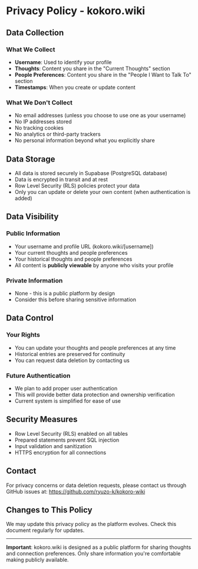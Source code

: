# Privacy Policy - kokoro.wiki

## Data Collection

### What We Collect
- **Username**: Used to identify your profile
- **Thoughts**: Content you share in the "Current Thoughts" section
- **People Preferences**: Content you share in the "People I Want to Talk To" section
- **Timestamps**: When you create or update content

### What We Don't Collect
- No email addresses (unless you choose to use one as your username)
- No IP addresses stored
- No tracking cookies
- No analytics or third-party trackers
- No personal information beyond what you explicitly share

## Data Storage

- All data is stored securely in Supabase (PostgreSQL database)
- Data is encrypted in transit and at rest
- Row Level Security (RLS) policies protect your data
- Only you can update or delete your own content (when authentication is added)

## Data Visibility

### Public Information
- Your username and profile URL (kokoro.wiki/[username])
- Your current thoughts and people preferences
- Your historical thoughts and people preferences
- All content is **publicly viewable** by anyone who visits your profile

### Private Information
- None - this is a public platform by design
- Consider this before sharing sensitive information

## Data Control

### Your Rights
- You can update your thoughts and people preferences at any time
- Historical entries are preserved for continuity
- You can request data deletion by contacting us

### Future Authentication
- We plan to add proper user authentication
- This will provide better data protection and ownership verification
- Current system is simplified for ease of use

## Security Measures

- Row Level Security (RLS) enabled on all tables
- Prepared statements prevent SQL injection
- Input validation and sanitization
- HTTPS encryption for all connections

## Contact

For privacy concerns or data deletion requests, please contact us through GitHub issues at:
https://github.com/ryuzo-k/kokoro-wiki

## Changes to This Policy

We may update this privacy policy as the platform evolves. Check this document regularly for updates.

---

**Important**: kokoro.wiki is designed as a public platform for sharing thoughts and connection preferences. Only share information you're comfortable making publicly available.
